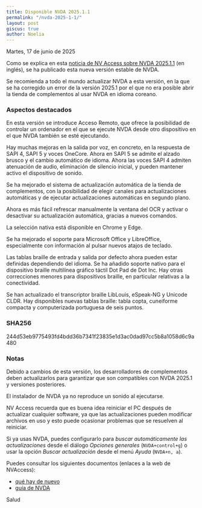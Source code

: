 ```yaml
---
title: Disponible NVDA 2025.1.1
permalink: "/nvda-2025-1-1/"
layout: post
giscus: true
author: Noelia
---
```


<footer>Martes, 17 de junio de 2025</footer>

Como se explica en esta [noticia de NV Access sobre NVDA 2025.1.1](https://nvaccess.org/post/nvda-2025-1-1) (en inglés), se ha publicado esta nueva versión estable de NVDA.

Se recomienda a todo el mundo actualizar NVDA a esta versión, en la que se ha corregido un error de la versión 2025.1 por el que no era posible abrir la tienda de complementos al usar NVDA en idioma coreano.

### Aspectos destacados

En esta versión se introduce Acceso Remoto, que ofrece la posibilidad de controlar un ordenador en el que se ejecute NVDA desde otro dispositivo en el que NVDA también se esté ejecutando.

Hay muchas mejoras en la salida por voz, en concreto, en la respuesta de SAPI 4, SAPI 5 y voces OneCore. Ahora en SAPI 5 se admite el alzado brusco y el cambio automático de idioma. Ahora las voces SAPI 4 admiten atenuación de audio, eliminación de silencio inicial, y pueden mantener activo el dispositivo de sonido.

Se ha mejorado el sistema de actualización automática de la tienda de complementos, con la posibilidad de elegir canales para actualizaciones automáticas y de ejecutar actualizaciones automáticas en segundo plano.

Ahora es más fácil refrescar manualmente la ventana del OCR y activar o desactivar su actualización automática, gracias a nuevos comandos.

La selección nativa está disponible en Chrome y Edge.

Se ha mejorado el soporte para Microsoft Office y LibreOffice, especialmente con información al pulsar nuevos atajos de teclado.

Las tablas braille de entrada y salida por defecto ahora pueden estar definidas dependiendo del idioma. Se ha añadido soporte nativo para el dispositivo braille multilínea gráfico táctil Dot Pad de Dot Inc. Hay otras correcciones menores para dispositivos braille, en particular relativas a la conectividad.

Se han actualizado el transcriptor braille LibLouis, eSpeak-NG y Unicode CLDR. Hay disponibles nuevas tablas braille: tabla copta, cuneiforme compacta y computerizada portuguesa de seis puntos.

### SHA256

244d53eb9775493fd4bdd36b7341f23835e1d3ac0dad97cc5b8a1058d6c9a480

### Notas

Debido a cambios de esta versión, los desarrolladores de complementos deben actualizarlos para garantizar que son compatibles con NVDA 2025.1 y versiones posteriores.

El instalador de NVDA ya no reproduce un sonido al ejecutarse.

NV Access recuerda que es buena idea reiniciar el PC después de actualizar cualquier software, ya que las actualizaciones pueden modificar archivos en uso y esto puede ocasionar problemas que se resuelven al reiniciar.

Si ya usas NVDA, puedes configurarlo para *buscar automáticamente las actualizaciones* desde el diálogo *Opciones generales* (`NVDA+control+g`) o usar la opción *Buscar actualización* desde el menú *Ayuda* (`NVDA+n, a`).

Puedes consultar los siguientes documentos (enlaces a la web de NVAccess):

- [qué hay de nuevo](https://www.nvaccess.org/files/nvda/releases/2025.1.1/documentation/es/changes.html)
- [guía de NVDA](https://www.nvaccess.org/files/nvda/releases/stable/documentation/es/userGuide.html)

Salud
